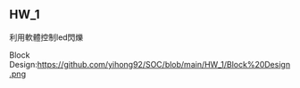 ## HW_1
利用軟體控制led閃爍

Block Design:https://github.com/yihong92/SOC/blob/main/HW_1/Block%20Design.png
